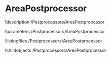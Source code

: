 <!-- MOOSE Documentation Stub: Remove this when content is added. -->

# AreaPostprocessor
!description /Postprocessors/AreaPostprocessor

!parameters /Postprocessors/AreaPostprocessor

!listingfiles /Postprocessors/AreaPostprocessor

!childobjects /Postprocessors/AreaPostprocessor
